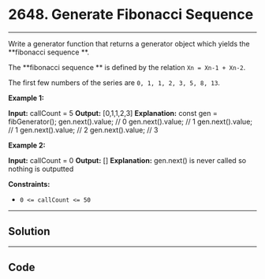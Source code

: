# 2648. Generate Fibonacci Sequence

---

Write a generator function that returns a generator object which yields the **fibonacci sequence **.

The **fibonacci sequence **  is defined by the relation `Xn = Xn-1 + Xn-2`.

The first few numbers of the series are `0, 1, 1, 2, 3, 5, 8, 13`.

 

**Example 1:**


**Input:** callCount = 5
**Output:** [0,1,1,2,3]
**Explanation:**
const gen = fibGenerator();
gen.next().value; // 0
gen.next().value; // 1
gen.next().value; // 1
gen.next().value; // 2
gen.next().value; // 3


**Example 2:**


**Input:** callCount = 0
**Output:** []
**Explanation:** gen.next() is never called so nothing is outputted


 

**Constraints:**

  * `0 <= callCount <= 50`

---

## Solution



---

## Code
```python


```